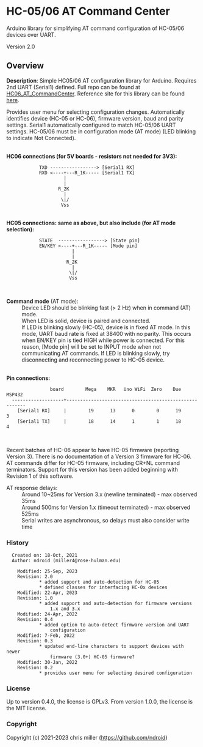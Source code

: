 # HC-05/06 AT Command Center
Arduino library for simplifying AT command configuration of HC-05/06 devices over UART.

Version 2.0

## Overview
  <b>Description</b>: Simple HC05/06 AT configuration library for Arduino. 
  Requires 2nd UART (Serial1) defined. Full repo can be found at 
  [HC06_AT_CommandCenter](https://github.com/ndroid/HC06_AT_CommandCenter). 
  Reference site for this library can be found 
  [here](https://ndroid.github.io/HC06_AT_CommandCenter/index.html).
 
   Provides user menu for selecting configuration changes. Automatically identifies
   device (HC-05 or HC-06), firmware version, baud and parity settings.
   Serial1 automatically configured to match HC-05/06 UART settings. HC-05/06 
   must be in configuration mode (AT mode) (LED blinking to indicate Not Connected).
 
 <br>
  <b>HC06 connections (for 5V boards - resistors not needed for 3V3):</b>

                TXD -----------------> [Serial1 RX]
                RXD <----+---R_1K----- [Serial1 TX]
                         |
                         |
                       R_2K
                         |
                        \|/
                        Vss
 
 <br>
  <b>HC05 connections: same as above, but also include (for AT mode selection):</b>

                STATE  -----------------> [State pin]
                EN/KEY <----+---R_1K----- [Mode pin]
                            |
                            |
                          R_2K
                            |
                           \|/
                           Vss
 
 <br>
 <dl>
   <dt> <b>Command mode</b> (AT mode): </dt>
   <dd> Device LED should be blinking fast (> 2 Hz) when in command (AT) mode.<br>
   <dd> When LED is solid, device is paired and connected.<br>
   <dd> If LED is blinking slowly (HC-05), device is in fixed AT mode. In this 
    mode, UART baud rate is fixed at 38400 with no parity. This occurs 
    when EN/KEY pin is tied HIGH while power is connected. For this reason, 
    [Mode pin] will be set to INPUT mode when not communicating AT commands. If
    LED is blinking slowly, try disconnecting and reconnecting power to HC-05
    device.</dd>
 </dl>


 <br>
  <b>Pin connections:</b>

                    board        Mega    MKR   Uno WiFi  Zero    Due    MSP432
      -------------------+-------------------------------------------------------
        [Serial1 RX]     |        19      13      0        0      19       3 
        [Serial1 TX]     |        18      14      1        1      18       4 

<br>

   Recent batches of HC-06 appear to have HC-05 firmware (reporting Version 3).
   There is no documentation of a Version 3 firmware for HC-06. AT commands differ
   for HC-05 firmware, including CR+NL command terminators. Support for this version
   has been added beginning with Revision 1 of this software.
 
 <dl>
   <dt> AT response delays:</dt>
   <dd> Around 10~25ms for Version 3.x  (newline terminated) - max observed 35ms<br>
   <dd> Around 500ms for Version 1.x    (timeout terminated) - max observed 525ms<br>
   <dd> Serial writes are asynchronous, so delays must also consider write time</dd>
 </dl>

### History

      Created on: 18-Oct, 2021
      Author: ndroid (miller4@rose-hulman.edu)
    
        Modified: 25-Sep, 2023
        Revision: 2.0
                * added support and auto-detection for HC-05
                * defined classes for interfacing HC-0x devices
        Modified: 22-Apr, 2023
        Revision: 1.0
                * added support and auto-detection for firmware versions
                    1.x and 3.x
        Modified: 24-Apr, 2022
        Revision: 0.4
                * added option to auto-detect firmware version and UART 
                    configuration
        Modified: 7-Feb, 2022
        Revision: 0.3
                * updated end-line characters to support devices with newer
                    firmware (3.0+) HC-05 firmware?
        Modified: 30-Jan, 2022
        Revision: 0.2
                * provides user menu for selecting desired configuration

### License
Up to version 0.4.0, the license is GPLv3.
From version 1.0.0, the license is the MIT license.

### Copyright
Copyright (c) 2021-2023 chris miller (https://github.com/ndroid)
